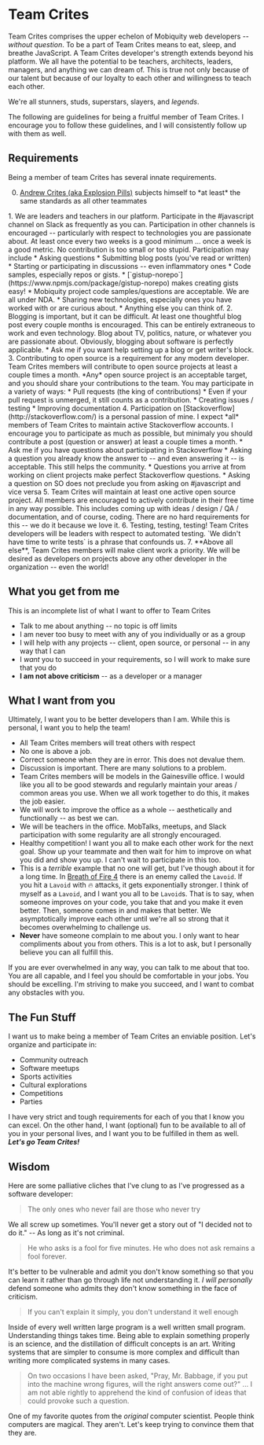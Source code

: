 # Team Crites

Team Crites comprises the upper echelon of Mobiquity web developers -- *without question*.  To be a part of Team Crites means to eat, sleep, and breathe JavaScript.  A Team Crites developer's strength extends beyond his platform. We all have the potential to be teachers, architects, leaders, managers, and anything we can dream of. This is true not only because of our talent but because of our loyalty to each other and willingness to teach each other.

We're all stunners, studs, superstars, slayers, and *legends*.

The following are guidelines for being a fruitful member of Team Crites. I encourage you to follow these guidelines, and I will consistently follow up with them as well.

## Requirements

Being a member of team Crites has several innate requirements.

<ol start=0>
<li><a href=https://github.com/ajcrites>Andrew Crites (aka Explosion Pills)</a> subjects himself to *at least* the same standards as all other teammates</li></ol>
1. We are leaders and teachers in our platform.  Participate in the #javascript channel on Slack as frequently as you can. Participation in other channels is encouraged -- particularly with respect to technologies you are passionate about. At least once every two weeks is a good minimum ... once a week is a good metric.  No contribution is too small or too stupid. Participation may include
 * Asking questions
 * Submitting blog posts (you've read or written)
 * Starting or participating in discussions -- even inflammatory ones
 * Code samples, especially repos or gists.
    * [`gistup-norepo`](https://www.npmjs.com/package/gistup-norepo) makes creating gists easy!
    * Mobiquity project code samples/questions are acceptable. We are all under NDA.
 * Sharing new technologies, especially ones you have worked with or are curious about.
 * Anything else you can think of.
2. Blogging is important, but it can be difficult.  At least one thoughtful blog post every couple months is encouraged.  This can be entirely extraneous to work and even technology.  Blog about TV, politics, nature, or whatever you are passionate about. Obviously, blogging about software is perfectly applicable.
 * Ask me if you want help setting up a blog or get writer's block.
3. Contributing to open source is a requirement for any modern developer. Team Crites members will contribute to open source projects at least a couple times a month. *Any* open source project is an acceptable target, and you should share your contributions to the team. You may participate in a variety of ways:
 * Pull requests (the king of contributions)
   * Even if your pull request is unmerged, it still counts as a contribution.
 * Creating issues / testing
 * Improving documentation
4. Participation on [Stackoverflow](http://stackoverflow.com/) is a personal passion of mine. I expect *all* members of Team Crites to maintain active Stackoverflow accounts.  I encourage you to participate as much as possible, but minimaly you should contribute a post (question or answer) at least a couple times a month.
 * Ask me if you have questions about participating in Stackoverflow
 * Asking a question you already know the answer to -- and even answering it -- is acceptable.  This still helps the community.
 * Questions you arrive at from working on client projects make perfect Stackoverflow questions.
 * Asking a question on SO does not preclude you from asking on #javascript and vice versa
5. Team Crites will maintain at least one active open source project. All members are encouraged to actively contribute in their free time in any way possible. This includes coming up with ideas / design / QA / documentation, and of course, coding. There are no hard requirements for this -- we do it because we love it.
6. Testing, testing, testing! Team Crites developers will be leaders with respect to automated testing. `We didn't have time to write tests` is a phrase that confounds us.
7. **Above all else**, Team Crites members will make client work a priority. We will be desired as developers on projects above any other developer in the organization -- even the world!

## What you get from me

This is an incomplete list of what I want to offer to Team Crites

* Talk to me about anything -- no topic is off limits
 * I am never too busy to meet with any of you individually or as a group
* I will help with any projects -- client, open source, or personal -- in any way that I can
* I *want* you to succeed in your requirements, so I will work to make sure that you do
* **I am not above criticism** -- as a developer or a manager

## What I want from you

Ultimately, I want you to be better developers than I am. While this is personal, I want you to help the team!

* All Team Crites members will treat others with respect
 * No one is above a job.
 * Correct someone when they are in error. This does not devalue them.
 * Discussion is important. There are many solutions to a problem.
* Team Crites members will be models in the Gainesville office. I would like you all to be good stewards and regularly maintain your areas / common areas you use. When we all work together to do this, it makes the job easier.
* We will work to improve the office as a whole -- aesthetically and functionally -- as best we can.
* We will be teachers in the office. MobTalks, meetups, and Slack participation with some regularity are all strongly encouraged.
* Healthy competition! I want you all to make each other work for the next goal. Show up your teammate and then wait for him to improve on what you did and show you up. I can't wait to participate in this too.
 * This is a *terrible* example that no one will get, but I've though about it for a long time. In [Breath of Fire 4](https://en.wikipedia.org/wiki/Breath_of_Fire_IV) there is an enemy called the `Lavoid`. If you hit a `Lavoid` with :fire: attacks, it gets exponentially stronger. I think of myself as a `Lavoid`, and I want you all to be `Lavoid`s.  That is to say, when someone improves on your code, you take that and you make it even better. Then, someone comes in and makes that better. We asymptotically improve each other until we're all so strong that it becomes overwhelming to challenge us.
* **Never** have someone complain to me about you. I only want to hear compliments about you from others. This is a lot to ask, but I personally believe you can all fulfill this.

If you are ever overwhelmed in any way, you can talk to me about that too. You are all capable, and I feel you should be comfortable in your jobs. You should be excelling. I'm striving to make you succeed, and I want to combat any obstacles with you.

## The Fun Stuff

I want us to make being a member of Team Crites an enviable position. Let's organize and participate in:

* Community outreach
* Software meetups
* Sports activities
* Cultural explorations
* Competitions
* Parties

I have very strict and tough requirements for each of you that I know you can excel. On the other hand, I want (optional) fun to be available to all of you in your personal lives, and I want you to be fulfilled in them as well. ***Let's go Team Crites!***

## Wisdom

Here are some palliative cliches that I've clung to as I've progressed as a software developer:

> The only ones who never fail are those who never try

We all screw up sometimes. You'll never get a story out of "I decided not to do it." -- As long as it's not criminal.

> He who asks is a fool for five minutes.  He who does not ask remains a fool forever.

It's better to be vulnerable and admit you don't know something so that you can learn it rather than go through life not understanding it. *I will personally* defend someone who admits they don't know something in the face of criticism.

> If you can't explain it simply, you don't understand it well enough

Inside of every well written large program is a well written small program. Understanding things takes time. Being able to explain something properly is an science, and the distillation of difficult concepts is an art. Writing  systems that are simpler to consume is more complex and difficult than writing more complicated systems in many cases.

> On two occasions I have been asked, "Pray, Mr. Babbage, if you put into the machine wrong figures, will the right answers come out?" ... I am not able rightly to apprehend the kind of confusion of ideas that could provoke such a question.

One of my favorite quotes from the *original* computer scientist. People think computers are magical. They aren't. Let's keep trying to convince them that they are.
